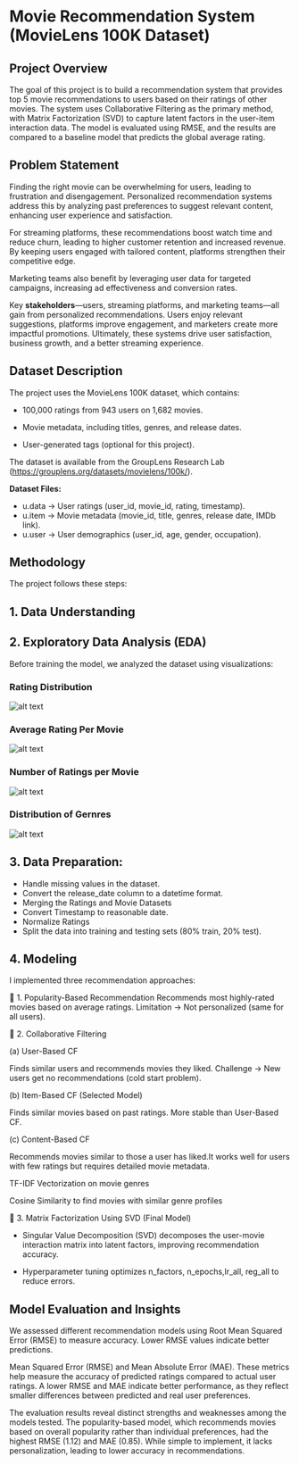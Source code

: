 # Movie Recommendation System (MovieLens 100K Dataset)

## Project Overview
The goal of this project is to build a recommendation system that provides top 5 movie recommendations to users based on their ratings of other movies. The system uses Collaborative Filtering as the primary method, with Matrix Factorization (SVD) to capture latent factors in the user-item interaction data. The model is evaluated using RMSE, and the results are compared to a baseline model that predicts the global average rating.

## Problem Statement

Finding the right movie can be overwhelming for users, leading to frustration and disengagement. Personalized recommendation systems address this by analyzing past preferences to suggest relevant content, enhancing user experience and satisfaction.

For streaming platforms, these recommendations boost watch time and reduce churn, leading to higher customer retention and increased revenue. By keeping users engaged with tailored content, platforms strengthen their competitive edge.

Marketing teams also benefit by leveraging user data for targeted campaigns, increasing ad effectiveness and conversion rates.

Key **stakeholders**—users, streaming platforms, and marketing teams—all gain from personalized recommendations. Users enjoy relevant suggestions, platforms improve engagement, and marketers create more impactful promotions. Ultimately, these systems drive user satisfaction, business growth, and a better streaming experience.


## Dataset Description
The project uses the MovieLens 100K dataset, which contains:

- 100,000 ratings from 943 users on 1,682 movies.

- Movie metadata, including titles, genres, and release dates.

- User-generated tags (optional for this project).

The dataset is available from the GroupLens Research Lab (https://grouplens.org/datasets/movielens/100k/).

**Dataset Files:**
- u.data → User ratings (user_id, movie_id, rating, timestamp).
- u.item → Movie metadata (movie_id, title, genres, release date, IMDb link).
- u.user → User demographics (user_id, age, gender, occupation).

## Methodology
The project follows these steps:

## 1. Data Understanding


## 2. Exploratory Data Analysis (EDA)
Before training the model, we analyzed the dataset using visualizations:

### Rating Distribution

![alt text](image.png)

### Average Rating Per Movie

![alt text](image-1.png)

### Number of Ratings per Movie

![alt text](image-2.png)

### Distribution of Gernres

![alt text](image-3.png)

## 3. Data Preparation:

- Handle missing values in the dataset.
- Convert the release_date column to a datetime format.
- Merging the Ratings and Movie Datasets
- Convert Timestamp to reasonable date.
- Normalize Ratings
- Split the data into training and testing sets (80% train, 20% test).

## 4. Modeling
I implemented three recommendation approaches:

🔹 1. Popularity-Based Recommendation
Recommends most highly-rated movies based on average ratings.
Limitation → Not personalized (same for all users).

🔹 2. Collaborative Filtering

(a) User-Based CF

Finds similar users and recommends movies they liked.
Challenge → New users get no recommendations (cold start problem).

(b) Item-Based CF (Selected Model)

Finds similar movies based on past ratings.
More stable than User-Based CF.

(c) Content-Based CF

Recommends movies similar to those a user has liked.It works well for users with few ratings but requires detailed movie metadata.

TF-IDF Vectorization on movie genres

Cosine Similarity to find movies with similar genre profiles

🔹 3. Matrix Factorization Using SVD (Final Model)

- Singular Value Decomposition (SVD) decomposes the user-movie interaction matrix into latent factors, improving recommendation accuracy.

- Hyperparameter tuning optimizes n_factors, n_epochs,lr_all, reg_all to reduce errors.

## Model Evaluation and Insights
We assessed different recommendation models using Root Mean Squared Error (RMSE) to measure accuracy. Lower RMSE values indicate better predictions.

Mean Squared Error (RMSE) and Mean Absolute Error (MAE). These metrics help measure the accuracy of predicted ratings compared to actual user ratings. A lower RMSE and MAE indicate better performance, as they reflect smaller differences between predicted and real user preferences.

The evaluation results reveal distinct strengths and weaknesses among the models tested. The popularity-based model, which recommends movies based on overall popularity rather than individual preferences, had the highest RMSE (1.12) and MAE (0.85). While simple to implement, it lacks personalization, leading to lower accuracy in recommendations.
